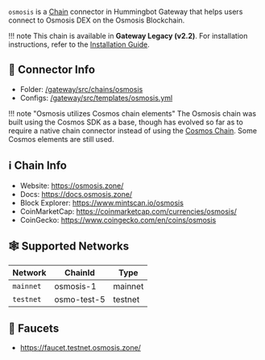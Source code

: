 `osmosis` is a [Chain](./index.md) connector in Hummingbot Gateway that helps users connect to Osmosis DEX on the Osmosis Blockchain.

!!! note
    This chain is available in **Gateway Legacy (v2.2)**. For installation instructions, refer to the [Installation Guide](../legacy/installation.md).

## 📁 Connector Info

- Folder: [/gateway/src/chains/osmosis](https://github.com/hummingbot/gateway/tree/v2.2.0/src/chains/osmosis)
- Configs: [/gateway/src/templates/osmosis.yml](https://github.com/hummingbot/gateway/tree/v2.2.0/src/templates/osmosis.yml)

!!! note "Osmosis utilizes Cosmos chain elements"
The Osmosis chain was built using the Cosmos SDK as a base, though has evolved so far as to require a native chain connector instead of using the [Cosmos Chain](/chains/cosmos). Some Cosmos elements are still used.

## ℹ️ Chain Info

- Website: <https://osmosis.zone/>
- Docs: <https://docs.osmosis.zone/>
- Block Explorer: <https://www.mintscan.io/osmosis>
- CoinMarketCap: <https://coinmarketcap.com/currencies/osmosis/>
- CoinGecko: <https://www.coingecko.com/en/coins/osmosis>

## 🕸️ Supported Networks

| Network   | ChainId     | Type    |
| --------- | ----------- | ------- |
| `mainnet` | osmosis-1   | mainnet |
| `testnet` | osmo-test-5 | testnet |

## 🚰 Faucets

- <https://faucet.testnet.osmosis.zone/>

